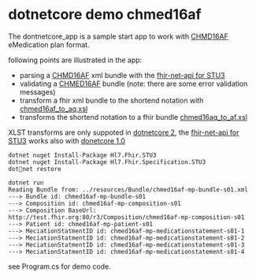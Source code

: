 # dotnetcore demo chmed16af

The dontnetcore_app is a sample start app to work with [CHMD16AF](http://chmed16af.emediplan.ch/) eMedication plan format.

following points are illustrated in the app:

- parsing a [CHMD16AF](http://chmed16af.emediplan.ch/) xml bundle with the [fhir-net-api for STU3](https://github.com/ewoutkramer/fhir-net-api)
- validating a [CHMED16AF](http://chmed16af.emediplan.ch/) bundle (note: there are some error validation messages)
- transform a fhir xml bundle to the shortend notation with [chmed16af_to_aq.xsl](chmed16aq/chmed16af_to_aq.xsl)
- transforms the shortend notation to a fhir bundle [chmed16aq_to_af.xsl](chmed16aq/chmed16aq_to_af.xsl) 

XLST transforms are only suppoted in [dotnetcore 2](https://www.microsoft.com/net/core/preview), the [fhir-net-api for STU3](https://github.com/ewoutkramer/fhir-net-api) works also with [donetcore 1.0](https://www.microsoft.com/net/core#macos)


```
dotnet nuget Install-Package Hl7.Fhir.STU3
dotnet nuget Install-Package Hl7.Fhir.Specification.STU3
dotnet restore

dotnet run
Reading Bundle from: ../resources/Bundle/chmed16af-mp-bundle-s01.xml
---> Bundle id: chmed16af-mp-bundle-s01
---> Composition id: chmed16af-mp-composition-s01
---> Composition BaseUrl: http://test.fhir.org:80/r3/Composition/chmed16af-mp-composition-s01
---> Patient id: chmed16af-mp-patient-s01
---> MeciationStatmentID id: chmed16af-mp-medicationstatement-s01-1
---> MeciationStatmentID id: chmed16af-mp-medicationstatement-s01-2
---> MeciationStatmentID id: chmed16af-mp-medicationstatement-s01-3
---> MeciationStatmentID id: chmed16af-mp-medicationstatement-s01-4
```

see Program.cs for demo code.

